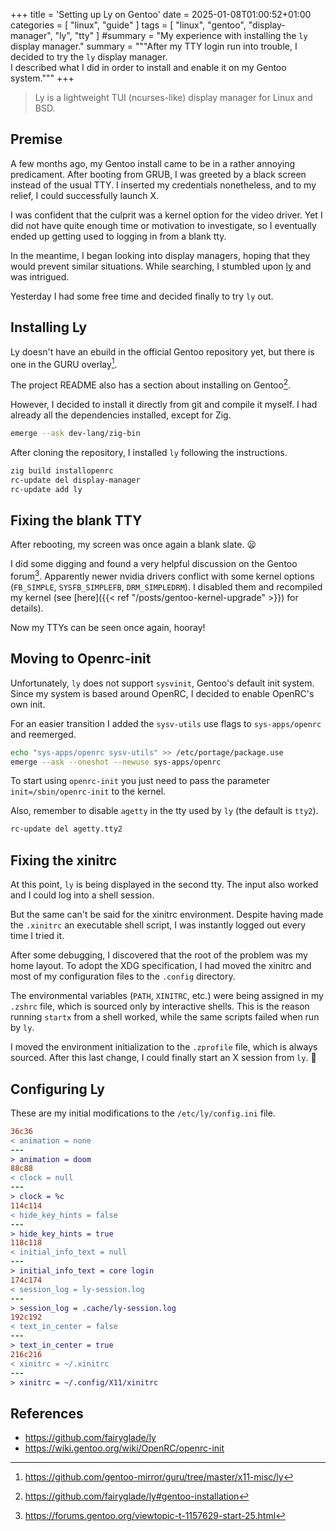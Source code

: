 +++
title = 'Setting up Ly on Gentoo'
date = 2025-01-08T01:00:52+01:00
categories = [ "linux", "guide" ]
tags = [ "linux", "gentoo", "display-manager", "ly", "tty" ]
#summary = "My experience with installing the `ly` display manager."
summary = """After my TTY login run into trouble, I decided to try the `ly` display manager. \
I described what I did in order to install and enable it on my Gentoo system."""
+++

> Ly is a lightweight TUI (ncurses-like) display manager for Linux and BSD.

## Premise

A few months ago, my Gentoo install came to be in a rather annoying predicament.
After booting from GRUB, I was greeted by a black screen instead of the usual TTY.
I inserted my credentials nonetheless, and to my relief, I could successfully launch X.

I was confident that the culprit was a kernel option for the video driver.
Yet I did not have quite enough time or motivation to investigate,
so I eventually ended up getting used to logging in from a blank tty.

In the meantime, I began looking into display managers, hoping that they would prevent similar situations.
While searching, I stumbled upon [ly](https://github.com/fairyglade/ly) and was intrigued.

Yesterday I had some free time and decided finally to try `ly` out.

## Installing Ly

Ly doesn't have an ebuild in the official Gentoo repository yet,
but there is one in the GURU overlay[^guru].

The project README also has a section about installing on Gentoo[^gentoo].

However, I decided to install it directly from git and compile it myself.
I had already all the dependencies installed, except for Zig.

```sh {class="cmd-root"}
emerge --ask dev-lang/zig-bin
```

After cloning the repository, I installed `ly` following the instructions.

```sh {class="cmd-root"}
zig build installopenrc
rc-update del display-manager
rc-update add ly
```

## Fixing the blank TTY

After rebooting, my screen was once again a blank slate. :frowning:

I did some digging and found a very helpful discussion on the Gentoo forum[^forum].
Apparently newer nvidia drivers conflict with some kernel options (`FB_SIMPLE`, `SYSFB_SIMPLEFB`, `DRM_SIMPLEDRM`).
I disabled them and recompiled my kernel (see [here]({{< ref "/posts/gentoo-kernel-upgrade" >}}) for details).

Now my TTYs can be seen once again, hooray!

## Moving to Openrc-init

Unfortunately, `ly` does not support `sysvinit`, Gentoo's default init system.
Since my system is based around OpenRC, I decided to enable OpenRC's own init.

For an easier transition I added the `sysv-utils` use flags to `sys-apps/openrc` and reemerged.

```sh {class="cmd-root"}
echo "sys-apps/openrc sysv-utils" >> /etc/portage/package.use
emerge --ask --oneshot --newuse sys-apps/openrc
```

To start using `openrc-init` you just need to pass the parameter `init=/sbin/openrc-init` to the kernel.

Also, remember to disable `agetty` in the tty used by `ly` (the default is `tty2`).
```sh {class="cmd-root"}
rc-update del agetty.tty2
```

## Fixing the xinitrc

At this point, `ly` is being displayed in the second tty.
The input also worked and I could log into a shell session.

But the same can't be said for the xinitrc environment.
Despite having made the `.xinitrc` an executable shell script, I was
instantly logged out every time I tried it.

After some debugging, I discovered that the root of the problem was my home layout.
To adopt the XDG specification, I had moved the xinitrc and most of my configuration files to the `.config`
directory.

The environmental variables (`PATH`, `XINITRC`, etc.) were being assigned in my `.zshrc` file,
which is sourced only by interactive shells.
This is the reason running `startx` from a shell worked, while the same scripts failed
when run by `ly`.

I moved the environment initialization to the `.zprofile` file, which is always sourced.
After this last change, I could finally start an X session from `ly`. :partying_face:

## Configuring Ly

These are my initial modifications to the `/etc/ly/config.ini` file.

```diff
36c36
< animation = none
---
> animation = doom
88c88
< clock = null
---
> clock = %c
114c114
< hide_key_hints = false
---
> hide_key_hints = true
118c118
< initial_info_text = null
---
> initial_info_text = core login
174c174
< session_log = ly-session.log
---
> session_log = .cache/ly-session.log
192c192
< text_in_center = false
---
> text_in_center = true
216c216
< xinitrc = ~/.xinitrc
---
> xinitrc = ~/.config/X11/xinitrc
```

## References

- https://github.com/fairyglade/ly
- https://wiki.gentoo.org/wiki/OpenRC/openrc-init


[^gentoo]: https://github.com/fairyglade/ly#gentoo-installation
[^forum]: https://forums.gentoo.org/viewtopic-t-1157629-start-25.html
[^guru]: https://github.com/gentoo-mirror/guru/tree/master/x11-misc/ly
